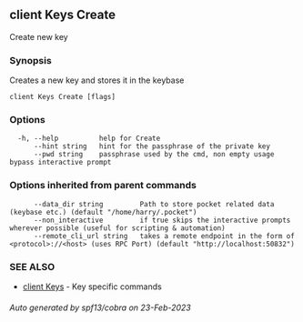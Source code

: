 ## client Keys Create

Create new key

### Synopsis

Creates a new key and stores it in the keybase

```
client Keys Create [flags]
```

### Options

```
  -h, --help          help for Create
      --hint string   hint for the passphrase of the private key
      --pwd string    passphrase used by the cmd, non empty usage bypass interactive prompt
```

### Options inherited from parent commands

```
      --data_dir string         Path to store pocket related data (keybase etc.) (default "/home/harry/.pocket")
      --non_interactive         if true skips the interactive prompts wherever possible (useful for scripting & automation)
      --remote_cli_url string   takes a remote endpoint in the form of <protocol>://<host> (uses RPC Port) (default "http://localhost:50832")
```

### SEE ALSO

* [client Keys](client_Keys.md)	 - Key specific commands

###### Auto generated by spf13/cobra on 23-Feb-2023

